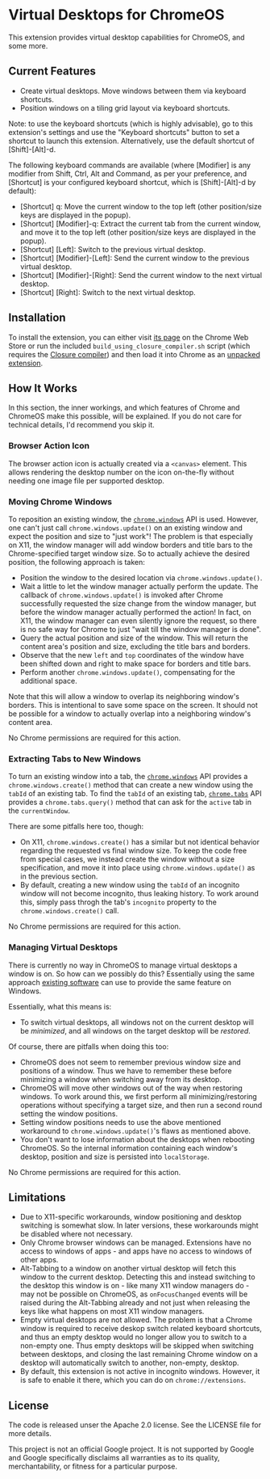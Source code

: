 Virtual Desktops for ChromeOS
=============================

This extension provides virtual desktop capabilities for ChromeOS, and some
more.

Current Features
----------------

* Create virtual desktops. Move windows between them via keyboard shortcuts.
* Position windows on a tiling grid layout via keyboard shortcuts.

Note: to use the keyboard shortcuts (which is highly advisable), go to this
extension's settings and use the "Keyboard shortcuts" button to set a shortcut
to launch this extension. Alternatively, use the default shortcut of
[Shift]-[Alt]-d.

The following keyboard commands are available (where [Modifier] is any
modifier from Shift, Ctrl, Alt and Command, as per your preference, and
[Shortcut] is your configured keyboard shortcut, which is [Shift]-[Alt]-d by
default):

* [Shortcut] q: Move the current window to the top left (other position/size
  keys are displayed in the popup).
* [Shortcut] [Modifier]-q: Extract the current tab from the current window, and
  move it to the top left (other position/size keys are displayed in the
  popup).
* [Shortcut] [Left]: Switch to the previous virtual desktop.
* [Shortcut] [Modifier]-[Left]: Send the current window to the previous virtual
  desktop.
* [Shortcut] [Modifier]-[Right]: Send the current window to the next virtual
  desktop.
* [Shortcut] [Right]: Switch to the next virtual desktop.

Installation
------------

To install the extension, you can either visit
[its page](https://chrome.google.com/webstore/detail/virtual-desktops/migbdolpkobiafpigleooabjcbpkcdpd)
on the Chrome Web Store or run the included `build_using_closure_compiler.sh`
script (which requires the
[Closure compiler](https://developers.google.com/closure/compiler/))
and then load it into Chrome as an
[unpacked extension](https://developer.chrome.com/extensions/getstarted).

How It Works
------------

In this section, the inner workings, and which features of Chrome and ChromeOS
make this possible, will be explained. If you do not care for technical
details, I'd recommend you skip it.

### Browser Action Icon

The browser action icon is actually created via a `<canvas>` element. This
allows rendering the desktop number on the icon on-the-fly without needing one
image file per supported desktop.

### Moving Chrome Windows

To reposition an existing window, the
[`chrome.windows`](https://developer.chrome.com/extensions/windows) API is
used. However, one can't just call `chrome.windows.update()` on an existing
window and expect the position and size to "just work"! The problem is that
especially on X11, the window manager will add window borders and title bars to
the Chrome-specified target window size. So to actually achieve the desired
position, the following approach is taken:

* Position the window to the desired location via `chrome.windows.update()`.
* Wait a little to let the window manager actually perform the update. The
  callback of `chrome.windows.update()` is invoked after Chrome successfully
  requested the size change from the window manager, but before the window
  manager actually performed the action! In fact, on X11, the window manager
  can even silently ignore the request, so there is no safe way for Chrome to
  just "wait till the window manager is done".
* Query the actual position and size of the window. This will return the
  content area's position and size, excluding the title bars and borders.
* Observe that the new `left` and `top` coordinates of the window have been
  shifted down and right to make space for borders and title bars.
* Perform another `chrome.windows.update()`, compensating for the additional
  space.

Note that this will allow a window to overlap its neighboring window's borders.
This is intentional to save some space on the screen. It should not be possible
for a window to actually overlap into a neighboring window's content area.

No Chrome permissions are required for this action.

### Extracting Tabs to New Windows

To turn an existing window into a tab, the
[`chrome.windows`](https://developer.chrome.com/extensions/windows) API
provides a `chrome.windows.create()` method that can create a new window using
the `tabId` of an existing tab. To find the `tabId` of an existing tab,
[`chrome.tabs`](https://developer.chrome.com/extensions/tabs) API provides a
`chrome.tabs.query()` method that can ask for the `active` tab in the
`currentWindow`.

There are some pitfalls here too, though:

* On X11, `chrome.windows.create()` has a similar but not identical behavior
  regarding the requested vs final window size. To keep the code free from
  special cases, we instead create the window without a size specification, and
  move it into place using `chrome.windows.update()` as in the previous
  section.
* By default, creating a new window using the `tabId` of an incognito window
  will not become incognito, thus leaking history. To work around this, simply
  pass throgh the tab's `incognito` property to the `chrome.windows.create()`
  call.

No Chrome permissions are required for this action.

### Managing Virtual Desktops

There is currently no way in ChromeOS to manage virtual desktops a window is
on. So how can we possibly do this? Essentially using the same approach
[existing software](http://virtuawin.sourceforge.net/) can use to provide the
same feature on Windows.

Essentially, what this means is:

* To switch virtual desktops, all windows not on the current desktop will be
  _minimized_, and all windows on the target desktop will be _restored_.

Of course, there are pitfalls when doing this too:

* ChromeOS does not seem to remember previous window size and positions of a
  window. Thus we have to remember these before minimizing a window when
  switching away from its desktop.
* ChromeOS will move other windows out of the way when restoring windows. To
  work around this, we first perform all minimizing/restoring operations
  without specifying a target size, and then run a second round setting the
  window positions.
* Setting window positions needs to use the above mentioned workaround to
  `chrome.windows.update()`'s flaws as mentioned above.
* You don't want to lose information about the desktops when rebooting
  ChromeOS. So the internal information containing each window's desktop,
  position and size is persisted into `localStorage`.

No Chrome permissions are required for this action.

Limitations
-----------

* Due to X11-specific workarounds, window positioning and desktop switching is
  somewhat slow. In later versions, these workarounds might be disabled where
  not necessary.
* Only Chrome browser windows can be managed. Extensions have no access to
  windows of apps - and apps have no access to windows of other apps.
* Alt-Tabbing to a window on another virtual desktop will fetch this window to
  the current desktop. Detecting this and instead switching to the desktop this
  window is on - like many X11 window managers do - may not be possible on
  ChromeOS, as `onFocusChanged` events will be raised during the Alt-Tabbing
  already and not just when releasing the keys like what happens on most X11
  window managers.
* Empty virtual desktops are not allowed. The problem is that a Chrome window
  is required to receive deskop switch related keyboard shortcuts, and thus an
  empty desktop would no longer allow you to switch to a non-empty one. Thus
  empty desktops will be skipped when switching between desktops, and closing
  the last remaining Chrome window on a desktop will automatically switch to
  another, non-empty, desktop.
* By default, this extension is not active in incognito windows. However, it is
  safe to enable it there, which you can do on `chrome://extensions`.

License
-------

The code is released unser the Apache 2.0 license. See the LICENSE file for
more details.

This project is not an official Google project. It is not supported by Google
and Google specifically disclaims all warranties as to its quality,
merchantability, or fitness for a particular purpose.
